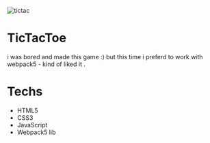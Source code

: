 ![tictac](https://user-images.githubusercontent.com/86018280/233604158-88810457-dc86-4cff-b99f-9a663762ed60.png)

# TicTacToe

i was bored and made this game :) 
 but this time i preferd to work with webpack5 - kind of liked it .
 
 # Techs
 
 - HTML5 
 - CSS3
 - JavaScript
 - Webpack5 lib
